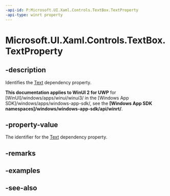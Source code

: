 ```yaml
---
-api-id: P:Microsoft.UI.Xaml.Controls.TextBox.TextProperty
-api-type: winrt property
---
```


<!-- Property syntax
public Windows.UI.Xaml.DependencyProperty TextProperty { get; }
-->

# Microsoft.UI.Xaml.Controls.TextBox.TextProperty

## -description
Identifies the [Text](textbox_text.md) dependency property.

**This documentation applies to WinUI 2 for UWP** for [WinUI]/windows/apps/winui/winui3/ in the [Windows App SDK]/windows/apps/windows-app-sdk/, see the **[Windows App SDK namespaces]/windows/windows-app-sdk/api/winrt/**.

## -property-value
The identifier for the [Text](textbox_text.md) dependency property.

## -remarks

## -examples

## -see-also
